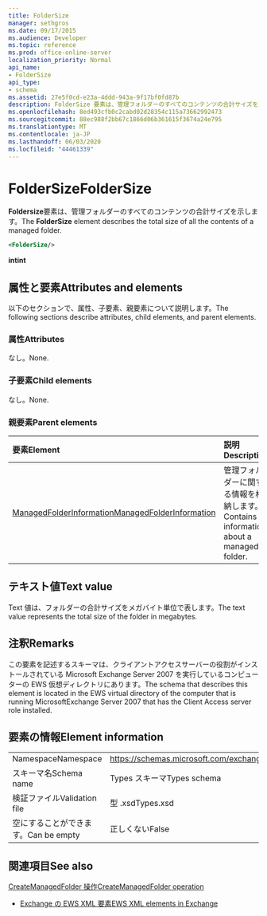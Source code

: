 ```yaml
---
title: FolderSize
manager: sethgros
ms.date: 09/17/2015
ms.audience: Developer
ms.topic: reference
ms.prod: office-online-server
localization_priority: Normal
api_name:
- FolderSize
api_type:
- schema
ms.assetid: 27e5f0cd-e23a-4ddd-943a-9f17bf0fd87b
description: FolderSize 要素は、管理フォルダーのすべてのコンテンツの合計サイズを示します。
ms.openlocfilehash: 8ed493cfb0c2cabd02d28354c115a73662992473
ms.sourcegitcommit: 88ec988f2bb67c1866d06b361615f3674a24e795
ms.translationtype: MT
ms.contentlocale: ja-JP
ms.lasthandoff: 06/03/2020
ms.locfileid: "44461339"
---
```

# <a name="foldersize"></a><span data-ttu-id="3baef-103">FolderSize</span><span class="sxs-lookup"><span data-stu-id="3baef-103">FolderSize</span></span>

<span data-ttu-id="3baef-104">**Foldersize**要素は、管理フォルダーのすべてのコンテンツの合計サイズを示します。</span><span class="sxs-lookup"><span data-stu-id="3baef-104">The **FolderSize** element describes the total size of all the contents of a managed folder.</span></span> 
  
```xml
<FolderSize/>
```

 <span data-ttu-id="3baef-105">**int**</span><span class="sxs-lookup"><span data-stu-id="3baef-105">**int**</span></span>
## <a name="attributes-and-elements"></a><span data-ttu-id="3baef-106">属性と要素</span><span class="sxs-lookup"><span data-stu-id="3baef-106">Attributes and elements</span></span>

<span data-ttu-id="3baef-107">以下のセクションで、属性、子要素、親要素について説明します。</span><span class="sxs-lookup"><span data-stu-id="3baef-107">The following sections describe attributes, child elements, and parent elements.</span></span>
  
### <a name="attributes"></a><span data-ttu-id="3baef-108">属性</span><span class="sxs-lookup"><span data-stu-id="3baef-108">Attributes</span></span>

<span data-ttu-id="3baef-109">なし。</span><span class="sxs-lookup"><span data-stu-id="3baef-109">None.</span></span>
  
### <a name="child-elements"></a><span data-ttu-id="3baef-110">子要素</span><span class="sxs-lookup"><span data-stu-id="3baef-110">Child elements</span></span>

<span data-ttu-id="3baef-111">なし。</span><span class="sxs-lookup"><span data-stu-id="3baef-111">None.</span></span>
  
### <a name="parent-elements"></a><span data-ttu-id="3baef-112">親要素</span><span class="sxs-lookup"><span data-stu-id="3baef-112">Parent elements</span></span>

|<span data-ttu-id="3baef-113">**要素**</span><span class="sxs-lookup"><span data-stu-id="3baef-113">**Element**</span></span>|<span data-ttu-id="3baef-114">**説明**</span><span class="sxs-lookup"><span data-stu-id="3baef-114">**Description**</span></span>|
|:-----|:-----|
|[<span data-ttu-id="3baef-115">ManagedFolderInformation</span><span class="sxs-lookup"><span data-stu-id="3baef-115">ManagedFolderInformation</span></span>](managedfolderinformation.md) <br/> |<span data-ttu-id="3baef-116">管理フォルダーに関する情報を格納します。</span><span class="sxs-lookup"><span data-stu-id="3baef-116">Contains information about a managed folder.</span></span>  <br/> |
   
## <a name="text-value"></a><span data-ttu-id="3baef-117">テキスト値</span><span class="sxs-lookup"><span data-stu-id="3baef-117">Text value</span></span>

<span data-ttu-id="3baef-118">Text 値は、フォルダーの合計サイズをメガバイト単位で表します。</span><span class="sxs-lookup"><span data-stu-id="3baef-118">The text value represents the total size of the folder in megabytes.</span></span>
  
## <a name="remarks"></a><span data-ttu-id="3baef-119">注釈</span><span class="sxs-lookup"><span data-stu-id="3baef-119">Remarks</span></span>

<span data-ttu-id="3baef-120">この要素を記述するスキーマは、クライアントアクセスサーバーの役割がインストールされている Microsoft Exchange Server 2007 を実行しているコンピューターの EWS 仮想ディレクトリにあります。</span><span class="sxs-lookup"><span data-stu-id="3baef-120">The schema that describes this element is located in the EWS virtual directory of the computer that is running MicrosoftExchange Server 2007 that has the Client Access server role installed.</span></span>
  
## <a name="element-information"></a><span data-ttu-id="3baef-121">要素の情報</span><span class="sxs-lookup"><span data-stu-id="3baef-121">Element information</span></span>

|||
|:-----|:-----|
|<span data-ttu-id="3baef-122">Namespace</span><span class="sxs-lookup"><span data-stu-id="3baef-122">Namespace</span></span>  <br/> |https://schemas.microsoft.com/exchange/services/2006/types  <br/> |
|<span data-ttu-id="3baef-123">スキーマ名</span><span class="sxs-lookup"><span data-stu-id="3baef-123">Schema name</span></span>  <br/> |<span data-ttu-id="3baef-124">Types スキーマ</span><span class="sxs-lookup"><span data-stu-id="3baef-124">Types schema</span></span>  <br/> |
|<span data-ttu-id="3baef-125">検証ファイル</span><span class="sxs-lookup"><span data-stu-id="3baef-125">Validation file</span></span>  <br/> |<span data-ttu-id="3baef-126">型 .xsd</span><span class="sxs-lookup"><span data-stu-id="3baef-126">Types.xsd</span></span>  <br/> |
|<span data-ttu-id="3baef-127">空にすることができます。</span><span class="sxs-lookup"><span data-stu-id="3baef-127">Can be empty</span></span>  <br/> |<span data-ttu-id="3baef-128">正しくない</span><span class="sxs-lookup"><span data-stu-id="3baef-128">False</span></span>  <br/> |
   
## <a name="see-also"></a><span data-ttu-id="3baef-129">関連項目</span><span class="sxs-lookup"><span data-stu-id="3baef-129">See also</span></span>



[<span data-ttu-id="3baef-130">CreateManagedFolder 操作</span><span class="sxs-lookup"><span data-stu-id="3baef-130">CreateManagedFolder operation</span></span>](createmanagedfolder-operation.md)


- [<span data-ttu-id="3baef-131">Exchange の EWS XML 要素</span><span class="sxs-lookup"><span data-stu-id="3baef-131">EWS XML elements in Exchange</span></span>](ews-xml-elements-in-exchange.md)

